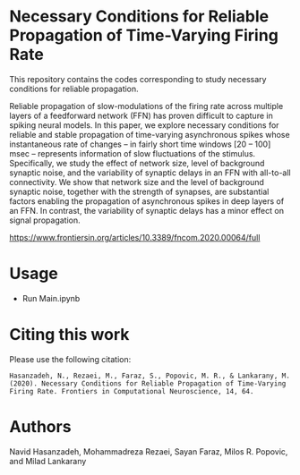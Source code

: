 # Necessary Conditions for Reliable Propagation of Time-Varying Firing Rate

This repository contains the codes corresponding to study necessary conditions for reliable propagation.

Reliable propagation of slow-modulations of the firing rate across multiple layers of a feedforward network (FFN) has proven difficult to capture in spiking neural models. In this paper, we explore necessary conditions for reliable and stable propagation of time-varying asynchronous spikes whose instantaneous rate of changes – in fairly short time windows [20 – 100] msec – represents information of slow fluctuations of the stimulus. Specifically, we study the effect of network size, level of background synaptic noise, and the variability of synaptic delays in an FFN with all-to-all connectivity. We show that network size and the level of background synaptic noise, together with the strength of synapses, are substantial factors enabling the propagation of asynchronous spikes in deep layers of an FFN. In contrast, the variability of synaptic delays has a minor effect on signal propagation.

https://www.frontiersin.org/articles/10.3389/fncom.2020.00064/full

# Usage
 - Run Main.ipynb

# Citing this work
Please use the following citation:
```
Hasanzadeh, N., Rezaei, M., Faraz, S., Popovic, M. R., & Lankarany, M. (2020). Necessary Conditions for Reliable Propagation of Time-Varying Firing Rate. Frontiers in Computational Neuroscience, 14, 64.
```
# Authors
Navid Hasanzadeh, Mohammadreza Rezaei, Sayan Faraz, Milos R. Popovic, and Milad Lankarany

